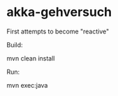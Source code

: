 akka-gehversuch
===============

First attempts to become "reactive"

Build:

mvn clean install

Run:

mvn exec:java
